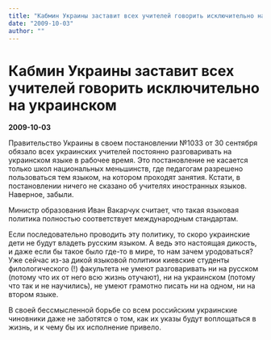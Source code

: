 ```yaml
---
title: "Кабмин Украины заставит всех учителей говорить исключительно на украинском"
date: "2009-10-03"
author: ""
---
```


# Кабмин Украины заставит всех учителей говорить исключительно на украинском

**2009-10-03** 

Правительство Украины в своем постановлении №1033 от 30 сентября обязало всех украинских учителей постоянно разговаривать на украинском языке в рабочее время. Это постановление не касается только школ национальных меньшинств, где педагогам разрешено пользоваться тем языком, на котором проходят занятия. Кстати, в постановлении ничего не сказано об учителях иностранных языков. Наверное, забыли.

Министр образования Иван Вакарчук считает, что такая языковая политика полностью соответствует международным стандартам.

Если последовательно проводить эту политику, то скоро украинские дети не будут владеть русским языком. А ведь это настоящая дикость, и даже если бы такое было где-то в мире, то нам зачем уродоваться? Уже сейчас из-за дикой языковой политики киевские студенты филологического (!) факультета не умеют разговаривать ни на русском (потому что их от него всю жизнь отучают), ни на украинском (потому что так и не научились), не умеют грамотно писать ни на одном, ни на втором языке.

В своей бессмысленной борьбе со всем российским украинские чиновники даже не заботятся о том, как их указы будут воплощаться в жизнь, и к чему бы их исполнение привело.